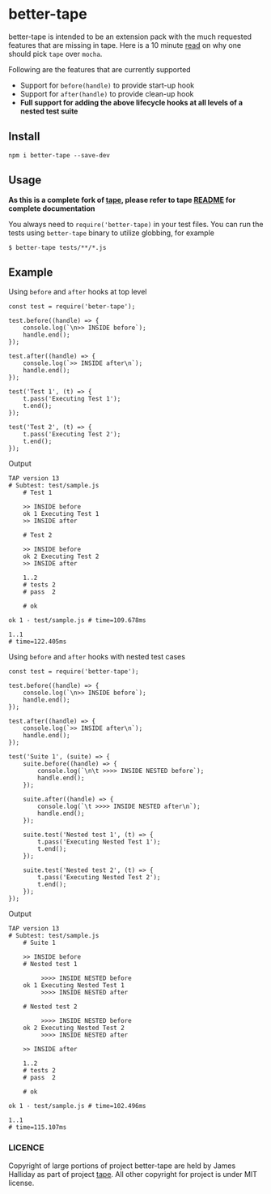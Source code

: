 # better-tape
better-tape is intended to be an extension pack with the much requested features that are missing in tape. Here is
a 10 minute [read](https://medium.com/javascript-scene/why-i-use-tape-instead-of-mocha-so-should-you-6aa105d8eaf4) on why 
one should pick `tape` over `mocha`.

Following are the features that are currently supported
- Support for `before(handle)` to provide start-up hook
- Support for `after(handle)` to provide clean-up hook
- **Full support for adding the above lifecycle hooks at all levels of a nested test suite**

## Install
```
npm i better-tape --save-dev
```

## Usage
**As this is a complete fork of [tape](https://www.npmjs.com/package/tape), please refer to tape 
[README](https://github.com/substack/tape) for complete documentation**

You always need to `require('better-tape)` in your test files. You can run the tests using `better-tape` binary to utilize 
globbing, for example
```
$ better-tape tests/**/*.js
```

## Example
Using `before` and `after` hooks at top level
```
const test = require('beter-tape');

test.before((handle) => {
    console.log(`\n>> INSIDE before`);
    handle.end();
});

test.after((handle) => {
    console.log(`>> INSIDE after\n`);
    handle.end();
});

test('Test 1', (t) => {
    t.pass('Executing Test 1');
    t.end();
});

test('Test 2', (t) => {
    t.pass('Executing Test 2');
    t.end();
});
```
Output
```
TAP version 13
# Subtest: test/sample.js
    # Test 1

    >> INSIDE before
    ok 1 Executing Test 1
    >> INSIDE after

    # Test 2

    >> INSIDE before
    ok 2 Executing Test 2
    >> INSIDE after

    1..2
    # tests 2
    # pass  2

    # ok

ok 1 - test/sample.js # time=109.678ms

1..1
# time=122.405ms
```

Using `before` and `after` hooks with nested test cases
```
const test = require('better-tape');

test.before((handle) => {
    console.log(`\n>> INSIDE before`);
    handle.end();
});

test.after((handle) => {
    console.log(`>> INSIDE after\n`);
    handle.end();
});

test('Suite 1', (suite) => {
    suite.before((handle) => {
        console.log(`\n\t >>>> INSIDE NESTED before`);
        handle.end();
    });

    suite.after((handle) => {
        console.log(`\t >>>> INSIDE NESTED after\n`);
        handle.end();
    });

    suite.test('Nested test 1', (t) => {
        t.pass('Executing Nested Test 1');
        t.end();
    });

    suite.test('Nested test 2', (t) => {
        t.pass('Executing Nested Test 2');
        t.end();
    });
});
```
Output
```
TAP version 13
# Subtest: test/sample.js
    # Suite 1

    >> INSIDE before
    # Nested test 1

    	 >>>> INSIDE NESTED before
    ok 1 Executing Nested Test 1
    	 >>>> INSIDE NESTED after

    # Nested test 2

    	 >>>> INSIDE NESTED before
    ok 2 Executing Nested Test 2
    	 >>>> INSIDE NESTED after

    >> INSIDE after

    1..2
    # tests 2
    # pass  2

    # ok

ok 1 - test/sample.js # time=102.496ms

1..1
# time=115.107ms
```

### LICENCE
Copyright of large portions of project better-tape are held by James Halliday as part of project [tape](https://github.com/substack/tape).
All other copyright for project is under MIT license.